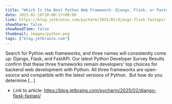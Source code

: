 ```yaml
---
title: "Which Is the Best Python Web Framework: Django, Flask, or FastAPI?"
date: 2025-02-18T10:00:17+00:00
link: https://blog.jetbrains.com/pycharm/2025/02/django-flask-fastapi/
showShare: false
showReadTime: false
thumbnail: images/python.png
tags: ["blog.jetbrains.com"]
---
```

Search for Python web frameworks, and three names will consistently come up: Django, Flask, and FastAPI. Our latest Python Developer Survey Results confirm that these three frameworks remain developers’ top choices for backend web development with Python. All three frameworks are open-source and compatible with the latest versions of Python.  But how do you determine […]

- Link to article: https://blog.jetbrains.com/pycharm/2025/02/django-flask-fastapi/